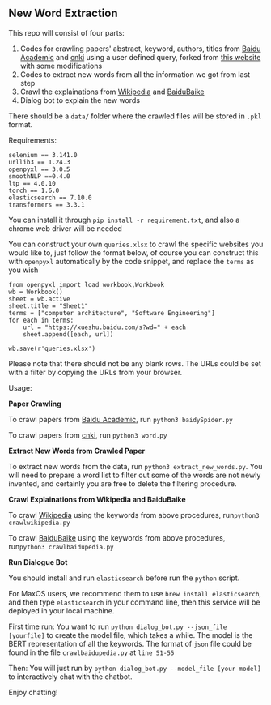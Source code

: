 ## New Word Extraction

This repo will consist of four parts:

1. Codes for crawling papers' abstract, keyword, authors, titles from [Baidu Academic](https://xueshu.baidu.com) and [cnki](https://www.cnki.com.cn) using a user defined query, forked from [this website](https://github.com/eveningqn/baiduSpider) with some modifications
2. Codes to extract new words from all the information we got from last step
3. Crawl the explainations from [Wikipedia](https://www.wikipedia.org) and [BaiduBaike](https://baike.baidu.com)
4. Dialog bot to explain the new words



There should be a `data/` folder where the crawled files will be stored in `.pkl` format.

Requirements:

```
selenium == 3.141.0
urllib3 == 1.24.3
openpyxl == 3.0.5
smoothNLP ==0.4.0
ltp == 4.0.10
torch == 1.6.0
elasticsearch == 7.10.0
transformers == 3.3.1
```

You can install it through `pip install -r requirement.txt`, and also a chrome web driver will be needed



You can construct your own `queries.xlsx` to crawl the specific websites you would like to, just follow the format below, of course you can construct this with `openpyxl` automatically by the code snippet, and replace the `terms` as you wish

```python3
from openpyxl import load_workbook,Workbook
wb = Workbook()
sheet = wb.active
sheet.title = "Sheet1"
terms = ["computer architecture", "Software Engineering"]
for each in terms:
	url = "https://xueshu.baidu.com/s?wd=" + each
	sheet.append([each, url])

wb.save(r'queries.xlsx')
```

Please note that there should not be any blank rows. The URLs could be set with a filter by copying the URLs from your browser.



Usage:

**Paper Crawling**

To crawl papers from [Baidu Academic](https://xueshu.baidu.com), run `python3 baidySpider.py`

To crawl papers from [cnki](https://www.cnki.com.cn), run `python3 word.py`

**Extract New Words from Crawled Paper**

To extract new words from the data, run `python3 extract_new_words.py`. You will need to prepare a word list to filter out some of the words are not newly invented, and certainly you are free to delete the filtering procedure.

**Crawl Explainations from Wikipedia and BaiduBaike**

To crawl [Wikipedia](https://www.wikipedia.org) using the keywords from above procedures, run`python3 crawlwikipedia.py`

To crawl [BaiduBaike](https://baike.baidu.com) using the keywords from above procedures, run`python3 crawlbaidupedia.py`

**Run Dialogue Bot**

You should install and run `elasticsearch` before run the `python` script.

For MaxOS users, we recommend them to use `brew install elasticsearch`, and then type `elasticsearch` in your command line, then this service will be deployed in your local machine. 

First time run: You want to run `python dialog_bot.py --json_file [yourfile]` to create the model file, which takes a while. The model is the BERT representation of all the keywords. The format of `json` file could be found in the file `crawlbaidupedia.py` at `line 51-55`

Then: You will just run by `python dialog_bot.py --model_file [your model]` to interactively chat with the chatbot.

Enjoy chatting!

